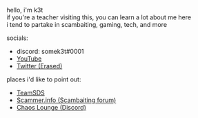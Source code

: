 hello, i'm k3t  
if you're a teacher visiting this, you can learn a lot about me here  
i tend to partake in scambaiting, gaming, tech, and more

socials:
- discord: somek3t#0001  
- [YouTube](https://youtube.com/@Somek3t)
- [Twitter (Erased)](https://twitter.com/Someket_)

places i'd like to point out:
- [TeamSDS](https://teamsds.net)  
- [Scammer.info (Scambaiting forum)](https://scammer.info)  
- [Chaos Lounge (Discord)](https://discord.gg/rupGVvjsvR)  